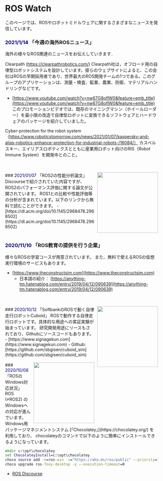 # ROS Watch

このページでは、ROSやロボットミドルウェアに関するさまざまなニュースを発信しています。

### <span style="color:navy;">2021/1/14</span> 「今週の海外ROSニュース」
海外の様々なROS関連のニュースをお伝えしていきます．

Clearpath (https://clearpathrobotics.com/)
Clearpath社は，オフロード用の自律型ロボットシステムを設計しています。彼らのウェブサイトによると、この会社はROSの早期採用者であり、世界最大のROS開発チームの1つである。このグループのアプリケーションは、測量・検査、鉱業、農業、防衛、マテリアルハンドリングなどです。
- [https://www.youtube.com/watch?v=nw67G8oflW0&feature=emb_title](https://www.youtube.com/watch?v=nw67G8oflW0&feature=emb_title)
このプロモーションビデオでは、既存のマイニングマシン（ホイールローダー）を最小限の改造で自律型ロボットに変換できるソフトウェアとハードウェアのパッケージを紹介していました。

Cyber-protection for the robot system（https://www.roboticstomorrow.com/news/2021/01/07/kaspersky-and-alias-robotics-enhance-protection-for-industrial-robots-/16084/）
カスペルスキー、エイリアスロボティクスとともに産業用ロボット向けのRIS（Robot Immune System）を開発中とのこと。

<br/>
<br/>

<img src="https://d3i71xaburhd42.cloudfront.net/8ea66e5c80705b09957caf2cf78b8041e7362a44/6-Figure7-1.png" width="200" style="float:right;margin-left:10px;margin-bottom:10px">
### <span style="color:navy;">2021/01/07</span> 「ROS2の性能分析論文」
Discourseで紹介されていた内容ですが、ROS2のパフォーマンス評価に関する論文が公開されています。
ROS1との比較や性能評価等の分析が含まれています。以下のリンクから無料で読むことができます。
- [https://dl.acm.org/doi/10.1145/2968478.2968502](https://dl.acm.org/doi/10.1145/2968478.2968502)

<br/>
<br/>

### <span style="color:navy;">2020/11/10</span> 「ROS教育の提供を行う企業」

様々なROSの学習コースが用意されています。
また、無料で使えるROSの仮想実行環境のサービスもあります。
- [https://www.theconstructsim.com](https://www.theconstructsim.com)
  - 日本語の紹介： [https://anything-tm.hatenablog.com/entry/2019/04/12/090639](https://anything-tm.hatenablog.com/entry/2019/04/12/090639)

<br/>
<br/>

<img src="https://static.wixstatic.com/media/189b89_e726f7cc107a4f8f95166f01434b5014f000.jpg/v1/fill/w_529,h_480,al_br,q_80,usm_0.33_1.00_0.00/189b89_e726f7cc107a4f8f95166f01434b5014f000.webp" width="200" style="float:right;margin-left:10px;margin-bottom:10px">
### <span style="color:navy;">2020/10/12</span> 「SoftbankのROSで動く自律走行ロボットCuboid」
ROSで動作する自律走行ロボットです。具体的な用途への実証実験が始まっています。
研究開発用途にリースもされており、Githubにソースコードもあります。
- [https://www.signagekun.com](https://www.signagekun.com)
  - Github: [https://github.com/sbgisen/cuboid_sim](https://github.com/sbgisen/cuboid_sim)

<br/>
<br/>

<img src="https://chocolatey.org/content/images/icon_slogan.png" width="200" style="float:right;margin-left:10px;margin-bottom:10px">
### <span style="color:navy;">2020/10/08</span> 「ROSのWindows対応状況」
ROS (≠ROS2) のWindowsへの対応が進んでいます。
Windows用パッケージマネジメントシステム [「Chocolatey」](https://chocolatey.org/) を利用しており、
chocolateyのコマンドで以下のように簡単にインストールできるようになっています。

```bat
mkdir c:\opt\chocolatey
set ChocolateyInstall=c:\opt\chocolatey
choco source add -n=ros-win -s="https://aka.ms/ros/public" --priority=1
choco upgrade ros-foxy-desktop -y --execution-timeout=0
```
- [ROS Discourse](https://discourse.ros.org/t/ros-on-windows-foxy-release-v20200912-0-0-2009161641/16436)

